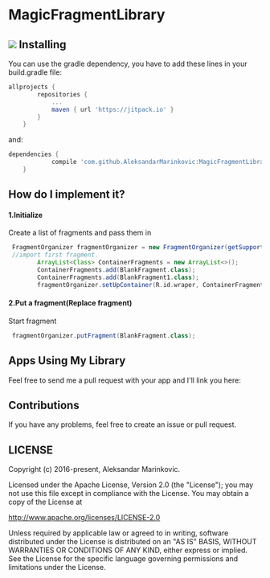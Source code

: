 # MagicFragmentLibrary
[![](https://jitpack.io/v/AleksandarMarinkovic/MagicFragmentLibrary.svg)](https://jitpack.io/#AleksandarMarinkovic/MagicFragmentLibrary)
Installing
--------

You can use the gradle dependency, you have to add these lines in your build.gradle file:

```groovy
allprojects {
		repositories {
			...
			maven { url 'https://jitpack.io' }
		}
	}
```
and:
```groovy
dependencies {
	        compile 'com.github.AleksandarMarinkovic:MagicFragmentLibrary:1.0'
	}
```
## How do I implement it?

#### 1.Initialize 
Create a list of fragments and pass them in
```groovy
 FragmentOrganizer fragmentOrganizer = new FragmentOrganizer(getSupportFragmentManager(), BlankFragment.class);
 //import first fragment.
        ArrayList<Class> ContainerFragments = new ArrayList<>();
        ContainerFragments.add(BlankFragment.class);
        ContainerFragments.add(BlankFragment1.class);
        fragmentOrganizer.setUpContainer(R.id.wraper, ContainerFragments);
```

#### 2.Put a fragment(Replace fragment)
Start fragment
```groovy
 fragmentOrganizer.putFragment(BlankFragment.class);
```


## Apps Using My Library
Feel free to send me a pull request with your app and I'll link you here:

## Contributions
If you have any problems, feel free to create an issue or pull request.
## LICENSE

Copyright (c) 2016-present, Aleksandar Marinkovic.

Licensed under the Apache License, Version 2.0 (the "License");
you may not use this file except in compliance with the License.
You may obtain a copy of the License at

<http://www.apache.org/licenses/LICENSE-2.0>

Unless required by applicable law or agreed to in writing, software
distributed under the License is distributed on an "AS IS" BASIS,
WITHOUT WARRANTIES OR CONDITIONS OF ANY KIND, either express or implied.
See the License for the specific language governing permissions and
limitations under the License.
